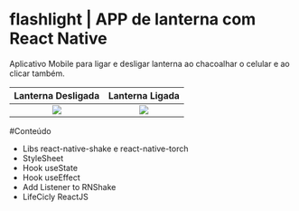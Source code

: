 # flashlight | APP de lanterna com React Native

Aplicativo Mobile para ligar e desligar lanterna ao chacoalhar o celular e ao clicar também.




Lanterna Desligada             |  Lanterna Ligada
:-------------------------:|:-------------------------:
![](https://user-images.githubusercontent.com/81887835/172967025-e82edb07-1460-4af9-a6ed-12d2b8d3f6b8.jpg)  |  ![](https://user-images.githubusercontent.com/81887835/172966908-403ac728-79f2-40fa-bdf6-68433c0c11fd.jpg)

#Conteúdo
- Libs react-native-shake e react-native-torch
- StyleSheet
- Hook useState 
- Hook useEffect 
- Add Listener to RNShake
- LifeCicly ReactJS
